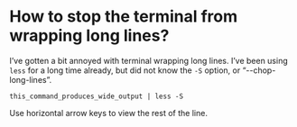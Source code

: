 # How to stop the terminal from wrapping long lines?

I’ve gotten a bit annoyed with terminal wrapping long lines. I’ve been using `less` for a long time already, but did not know the `-S` option, or “--chop-long-lines”.

```
this_command_produces_wide_output | less -S
```

Use horizontal arrow keys to view the rest of the line.
